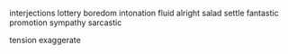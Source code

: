 interjections
lottery
boredom
intonation
fluid
alright
salad
settle
fantastic
promotion
sympathy
sarcastic

tension
exaggerate

